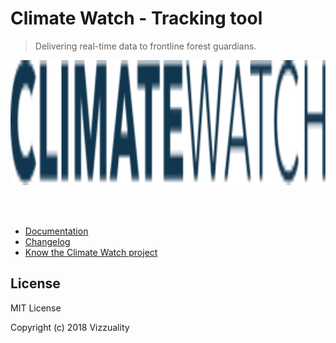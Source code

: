 # Climate Watch - Tracking tool
> Delivering real-time data to frontline forest guardians.
<p align="center"><img src="/docs/assets/cw-logo.svg" height=200></p>
<br>
<br>

- [Documentation](https://vizzuality.gitbook.io/cw-ndc-tracking)
- [Changelog](https://github.com/Vizzuality/cw-ndc-tracking/releases)
- [Know the Climate Watch project](https://github.com/Vizzuality/climate-watch)

## License
MIT License

Copyright (c) 2018 Vizzuality
